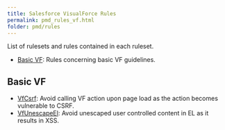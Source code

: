 ```yaml
---
title: Salesforce VisualForce Rules
permalink: pmd_rules_vf.html
folder: pmd/rules
---
```

List of rulesets and rules contained in each ruleset.

*   [Basic VF](pmd_rules_vf_security.html): Rules concerning basic VF guidelines.

## Basic VF
*   [VfCsrf](pmd_rules_vf_security.html#vfcsrf): Avoid calling VF action upon page load as the action becomes vulnerable to CSRF.
*   [VfUnescapeEl](pmd_rules_vf_security.html#vfunescapeel): Avoid unescaped user controlled content in EL as it results in XSS.

